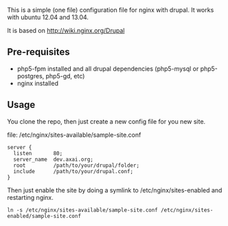 This is a simple (one file) configuration file for nginx with drupal.
It works with ubuntu 12.04 and 13.04.

It is based on http://wiki.nginx.org/Drupal

## Pre-requisites

* php5-fpm installed and all drupal dependencies (php5-mysql or php5-postgres, php5-gd, etc)
* nginx installed

## Usage

You clone the repo, then just create a new config file for you new site.

file: /etc/nginx/sites-available/sample-site.conf

    server {
      listen       80;
      server_name  dev.axai.org;
      root         /path/to/your/drupal/folder;
      include      /path/to/your/drupal.conf;
    }

Then just enable the site by doing a symlink to /etc/nginx/sites-enabled and
restarting nginx.

    ln -s /etc/nginx/sites-available/sample-site.conf /etc/nginx/sites-enabled/sample-site.conf

